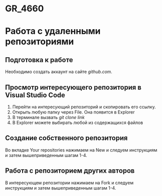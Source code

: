 # GR_4660

# Работа с удаленными репозиториями
## Подготовка к работе
Необходимо создать аккаунт на сайте *github.com*.

## Просмотр интересующего репозитория в Visual Studio Code
1. Перейти на интересующий репозиторий и скопировать его ссылку.
2. Открыть любую папку через File. Она появится в Explorer
3. В терминале вызвать *git clone link*
4. В Explorer можете выбирать любой из содержащихся файлов

## Создание собственного репозитория
Во вкладке Your repositories нажимаем на New и следуем инструкциям и затем вышеприведенным шагам 1-4.

## Работа с репозиторием других авторов
В интересующем репозитории нажимаем на Fork и следуем инструкциям и затем вышеприведенным шагам 1-4.